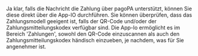 Ja klar, falls die Nachricht die Zahlung über pagoPA unterstützt, können Sie diese direkt über die App-IO durchführen.
Sie können überprüfen, dass das Zahlungsmodell geeigent ist, falls der QR-Code und/oder der Zahlungsmitteilungskodex verfügbar sind. Die App-Io ermöglicht es im Bereich 'Zahlungen', sowohl den QR-Code einzuscannen als auch den Zahlungsmitteilungskodex händisch einzueben, je nachdem, was für Sie angenehmer ist.